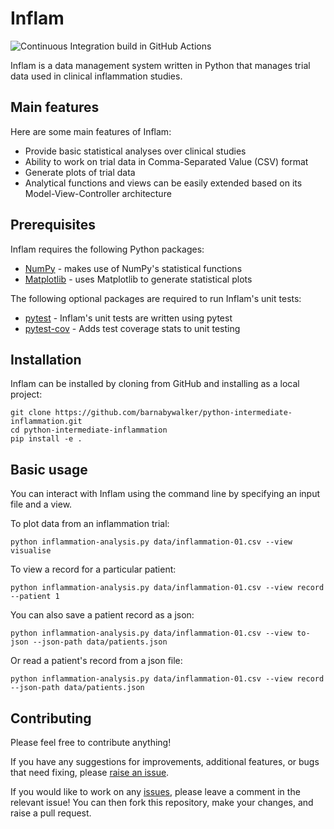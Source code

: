 # Inflam

![Continuous Integration build in GitHub Actions](https://github.com/<your_github_username>/python-intermediate-inflammation/workflows/CI/badge.svg?branch=main)

Inflam is a data management system written in Python that manages trial data used in clinical inflammation studies.

## Main features

Here are some main features of Inflam:

- Provide basic statistical analyses over clinical studies
- Ability to work on trial data in Comma-Separated Value (CSV) format
- Generate plots of trial data
- Analytical functions and views can be easily extended based on its Model-View-Controller architecture

## Prerequisites

Inflam requires the following Python packages:

- [NumPy](https://www.numpy.org/) - makes use of NumPy's statistical functions
- [Matplotlib](https://matplotlib.org/stable/index.html) - uses Matplotlib to generate statistical plots

The following optional packages are required to run Inflam's unit tests:

- [pytest](https://docs.pytest.org/en/stable/) - Inflam's unit tests are written using pytest
- [pytest-cov](https://pypi.org/project/pytest-cov/) - Adds test coverage stats to unit testing

## Installation

Inflam can be installed by cloning from GitHub and installing as a local project:

```
git clone https://github.com/barnabywalker/python-intermediate-inflammation.git
cd python-intermediate-inflammation
pip install -e .
```

## Basic usage

You can interact with Inflam using the command line by specifying an input file and a view.

To plot data from an inflammation trial:

```
python inflammation-analysis.py data/inflammation-01.csv --view visualise
```

To view a record for a particular patient:

```
python inflammation-analysis.py data/inflammation-01.csv --view record --patient 1
```

You can also save a patient record as a json:

```
python inflammation-analysis.py data/inflammation-01.csv --view to-json --json-path data/patients.json
```

Or read a patient's record from a json file:

```
python inflammation-analysis.py data/inflammation-01.csv --view record --json-path data/patients.json
```

## Contributing

Please feel free to contribute anything!

If you have any suggestions for improvements, additional features, or bugs that need fixing, please [raise an issue](https://github.com/barnabywalker/python-intermediate-inflammation/issues).

If you would like to work on any [issues](https://github.com/barnabywalker/python-intermediate-inflammation/issues), please leave a comment in the relevant issue! You can then fork this repository, make your changes, and raise a pull request.